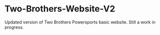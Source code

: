 # Two-Brothers-Website-V2
Updated version of Two Brothers Powersports basic website. Still a work in progress.
